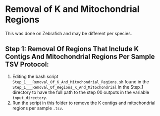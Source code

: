 # Removal of K and Mitochondrial Regions

This was done on Zebrafish and may be different per species.

## Step 1: Removal Of Regions That Include K Contigs And Mitochondrial Regions Per Sample TSV Protocol:

1) Editing the bash script `Step_1___Removal_Of_K_And_Mitochondrial_Regions.sh` found in the `Step_1___Removal_Of_Regions_K_And_Mitochondrial` in the Step_1 directory to have the full path to the step 00 outputs in the variable `input_directory`.
2) Run the script in this folder to remove the K contigs and mitochondrial regions per sample `.tsv`.
